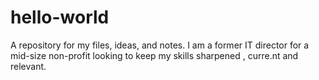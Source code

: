 # hello-world
A repository for my files, ideas, and notes.
I am a former IT director for a mid-size non-profit looking to keep my skills sharpened , curre.nt and relevant.
